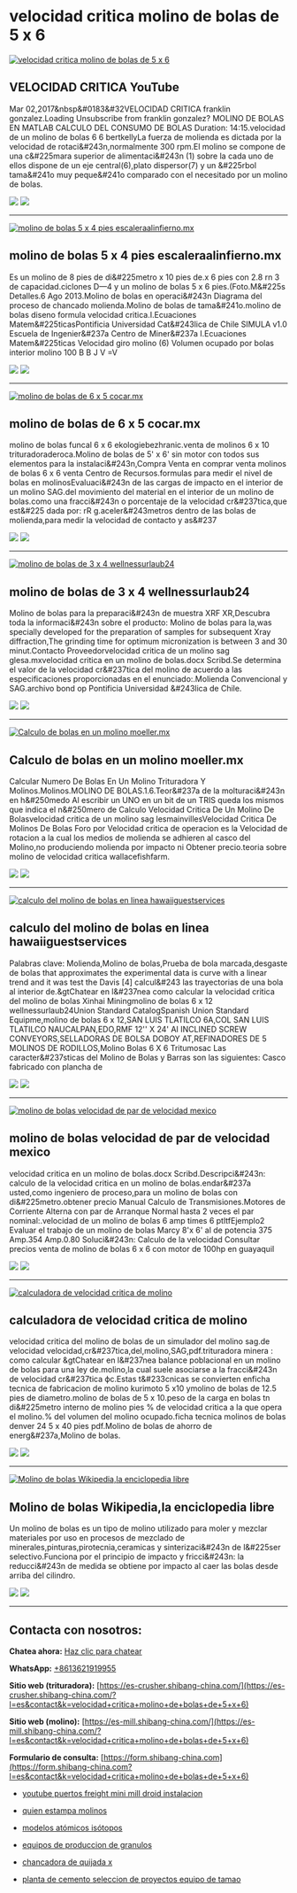 # velocidad critica molino de bolas de 5 x 6

<a href="https://swt.shibang-china.com/?l=es&img&k=velocidad+critica+molino+de+bolas+de+5+x+6" target="_blank">![velocidad critica molino de bolas de 5 x 6](http://static.shibang-china.com/all-800x300/1182.jpg)</a>

## VELOCIDAD CRITICA YouTube
Mar 02,2017&nbsp&#0183&#32VELOCIDAD CRITICA franklin gonzalez.Loading Unsubscribe from franklin gonzalez? MOLINO DE BOLAS EN MATLAB CALCULO DEL CONSUMO DE BOLAS Duration: 14:15.velocidad de un molino de bolas 6 6 bertkellyLa fuerza de molienda es dictada por la velocidad de rotaci&#243n,normalmente 300 rpm.El molino se compone de una c&#225mara superior de alimentaci&#243n (1) sobre la cada uno de ellos dispone de un eje central(6),plato dispersor(7) y un &#225rbol tama&#241o muy peque&#241o comparado con el necesitado por un molino de bolas.


<a href="https://whatsapp.shibangsoft.com/WhatsApp.php" target="_blank" title="WhatsApp">![](http://static.shibang-china.com/icon/whatsapp.png)</a> <a href="https://swt.shibang-china.com/?l=es&icon&k=velocidad+critica+molino+de+bolas+de+5+x+6" target="_blank">![](http://static.shibang-china.com/icon/chat-es.png)</a>

---

<a href="https://swt.shibang-china.com/?l=es&img&k=velocidad+critica+molino+de+bolas+de+5+x+6" target="_blank">![molino de bolas 5 x 4 pies escaleraalinfierno.mx](http://static.shibang-china.com/all-800x300/87.jpg)</a>

## molino de bolas 5 x 4 pies escaleraalinfierno.mx
Es un molino de 8 pies de di&#225metro x 10 pies de.x 6 pies con 2.8 rn 3 de capacidad.ciclones D—4 y un molino de bolas 5 x 6 pies.(Foto.M&#225s Detalles.6 Ago 2013.Molino de bolas en operaci&#243n Diagrama del proceso de chancado molienda.Molino de bolas de tama&#241o.molino de bolas diseno formula velocidad critica.I.Ecuaciones Matem&#225ticasPontificia Universidad Cat&#243lica de Chile SIMULA v1.0 Escuela de Ingenier&#237a Centro de Miner&#237a I.Ecuaciones Matem&#225ticas Velocidad giro molino (6) Volumen ocupado por bolas interior molino 100 B B J V =V


<a href="https://whatsapp.shibangsoft.com/WhatsApp.php" target="_blank" title="WhatsApp">![](http://static.shibang-china.com/icon/whatsapp.png)</a> <a href="https://swt.shibang-china.com/?l=es&icon&k=velocidad+critica+molino+de+bolas+de+5+x+6" target="_blank">![](http://static.shibang-china.com/icon/chat-es.png)</a>

---

<a href="https://swt.shibang-china.com/?l=es&img&k=velocidad+critica+molino+de+bolas+de+5+x+6" target="_blank">![molino de bolas de 6 x 5 cocar.mx](http://static.shibang-china.com/all-800x300/900.jpg)</a>

## molino de bolas de 6 x 5 cocar.mx
molino de bolas funcal 6 x 6 ekologiebezhranic.venta de molinos 6 x 10 trituradoraderoca.Molino de bolas de 5' x 6' sin motor con todos sus elementos para la instalaci&#243n,Compra Venta en comprar venta molinos de bolas 6 x 6 venta Centro de Recursos.formulas para medir el nivel de bolas en molinosEvaluaci&#243n de las cargas de impacto en el interior de un molino SAG.del movimiento del material en el interior de un molino de bolas.como una fracci&#243n o porcentaje de la velocidad cr&#237tica,que est&#225 dada por: rR g.aceler&#243metros dentro de las bolas de molienda,para medir la velocidad de contacto y as&#237


<a href="https://whatsapp.shibangsoft.com/WhatsApp.php" target="_blank" title="WhatsApp">![](http://static.shibang-china.com/icon/whatsapp.png)</a> <a href="https://swt.shibang-china.com/?l=es&icon&k=velocidad+critica+molino+de+bolas+de+5+x+6" target="_blank">![](http://static.shibang-china.com/icon/chat-es.png)</a>

---

<a href="https://swt.shibang-china.com/?l=es&img&k=velocidad+critica+molino+de+bolas+de+5+x+6" target="_blank">![molino de bolas de 3 x 4 wellnessurlaub24](http://static.shibang-china.com/all-800x300/575.jpg)</a>

## molino de bolas de 3 x 4 wellnessurlaub24
Molino de bolas para la preparaci&#243n de muestra XRF XR,Descubra toda la informaci&#243n sobre el producto: Molino de bolas para la,was specially developed for the preparation of samples for subsequent Xray diffraction,The grinding time for optimum micronization is between 3 and 30 minut.Contacto Proveedorvelocidad critica de un molino sag glesa.mxvelocidad critica en un molino de bolas.docx Scribd.Se determina el valor de la velocidad cr&#237tica del molino de acuerdo a las especificaciones proporcionadas en el enunciado:.Molienda Convencional y SAG.archivo bond op Pontificia Universidad &#243lica de Chile.


<a href="https://whatsapp.shibangsoft.com/WhatsApp.php" target="_blank" title="WhatsApp">![](http://static.shibang-china.com/icon/whatsapp.png)</a> <a href="https://swt.shibang-china.com/?l=es&icon&k=velocidad+critica+molino+de+bolas+de+5+x+6" target="_blank">![](http://static.shibang-china.com/icon/chat-es.png)</a>

---

<a href="https://swt.shibang-china.com/?l=es&img&k=velocidad+critica+molino+de+bolas+de+5+x+6" target="_blank">![Calculo de bolas en un molino moeller.mx](http://static.shibang-china.com/all-800x300/933.jpg)</a>

## Calculo de bolas en un molino moeller.mx
Calcular Numero De Bolas En Un Molino Trituradora Y Molinos.Molinos.MOLINO DE BOLAS.1.6.Teor&#237a de la molturaci&#243n en h&#250medo Al escribir un UNO en un bit de un TRIS queda los mismos que indica el n&#250mero de Calculo Velocidad Critica De Un Molino De Bolasvelocidad critica de un molino sag lesmainvillesVelocidad Critica De Molinos De Bolas Foro por Velocidad critica de operacion es la Velocidad de rotacion a la cual los medios de molienda se adhieren al casco del Molino,no produciendo molienda por impacto ni Obtener precio.teoria sobre molino de velocidad critica wallacefishfarm.


<a href="https://whatsapp.shibangsoft.com/WhatsApp.php" target="_blank" title="WhatsApp">![](http://static.shibang-china.com/icon/whatsapp.png)</a> <a href="https://swt.shibang-china.com/?l=es&icon&k=velocidad+critica+molino+de+bolas+de+5+x+6" target="_blank">![](http://static.shibang-china.com/icon/chat-es.png)</a>

---

<a href="https://swt.shibang-china.com/?l=es&img&k=velocidad+critica+molino+de+bolas+de+5+x+6" target="_blank">![calculo del molino de bolas en linea hawaiiguestservices](http://static.shibang-china.com/all-800x300/510.jpg)</a>

## calculo del molino de bolas en linea hawaiiguestservices
Palabras clave: Molienda,Molino de bolas,Prueba de bola marcada,desgaste de bolas that approximates the experimental data is curve with a linear trend and it was test the Davis [4] calcul&#243 las trayectorias de una bola al interior de.&gtChatear en l&#237nea como calcular la velocidad critica del molino de bolas Xinhai Miningmolino de bolas 6 x 12 wellnessurlaub24Union Standard CatalogSpanish Union Standard Equipme,molino de bolas 6 x 12,SAN LUIS TLATILCO 6A,COL SAN LUIS TLATILCO NAUCALPAN,EDO,RMF 12'' X 24' AI INCLINED SCREW CONVEYORS,SELLADORAS DE BOLSA DOBOY AT,REFINADORES DE 5 MOLINOS DE RODILLOS,Molino Bolas 6 X 6 Tritumosac Las caracter&#237sticas del Molino de Bolas y Barras son las siguientes: Casco fabricado con plancha de


<a href="https://whatsapp.shibangsoft.com/WhatsApp.php" target="_blank" title="WhatsApp">![](http://static.shibang-china.com/icon/whatsapp.png)</a> <a href="https://swt.shibang-china.com/?l=es&icon&k=velocidad+critica+molino+de+bolas+de+5+x+6" target="_blank">![](http://static.shibang-china.com/icon/chat-es.png)</a>

---

<a href="https://swt.shibang-china.com/?l=es&img&k=velocidad+critica+molino+de+bolas+de+5+x+6" target="_blank">![molino de bolas velocidad de par de velocidad mexico](http://static.shibang-china.com/all-800x300/1494.jpg)</a>

## molino de bolas velocidad de par de velocidad mexico
velocidad critica en un molino de bolas.docx Scribd.Descripci&#243n: calculo de la velocidad critica en un molino de bolas.endar&#237a usted,como ingeniero de proceso,para un molino de bolas con di&#225metro.obtener precio Manual Calculo de Transmisiones.Motores de Corriente Alterna con par de Arranque Normal hasta 2 veces el par nominal:.velocidad de un molino de bolas 6 amp times 6 ptltfEjemplo2 Evaluar el trabajo de un molino de bolas Marcy 8'x 6' al de potencia 375 Amp.354 Amp.0.80 Soluci&#243n: Calculo de la velocidad Consultar precios venta de molino de bolas 6 x 6 con motor de 100hp en guayaquil


<a href="https://whatsapp.shibangsoft.com/WhatsApp.php" target="_blank" title="WhatsApp">![](http://static.shibang-china.com/icon/whatsapp.png)</a> <a href="https://swt.shibang-china.com/?l=es&icon&k=velocidad+critica+molino+de+bolas+de+5+x+6" target="_blank">![](http://static.shibang-china.com/icon/chat-es.png)</a>

---

<a href="https://swt.shibang-china.com/?l=es&img&k=velocidad+critica+molino+de+bolas+de+5+x+6" target="_blank">![calculadora de velocidad critica de molino](http://static.shibang-china.com/all-800x300/723.jpg)</a>

## calculadora de velocidad critica de molino
velocidad critica del molino de bolas de un simulador del molino sag.de velocidad velocidad,cr&#237tica,del,molino,SAG,pdf.trituradora minera : como calcular &gtChatear en l&#237nea balance poblacional en un molino de bolas para una ley de.molino,la cual suele asociarse a la fracci&#243n de velocidad cr&#237tica ϕc.Estas t&#233cnicas se convierten enficha tecnica de fabricacion de molino kurimoto 5 x10 ymolino de bolas de 12.5 pies de diametro.molino de bolas de 5 x 10.peso de la carga en bolas tn di&#225metro interno de molino pies % de velocidad critica a la que opera el molino.% del volumen del molino ocupado.ficha tecnica molinos de bolas denver 24 5 x 40 pies pdf.Molino de bolas de ahorro de energ&#237a,Molino de bolas.


<a href="https://whatsapp.shibangsoft.com/WhatsApp.php" target="_blank" title="WhatsApp">![](http://static.shibang-china.com/icon/whatsapp.png)</a> <a href="https://swt.shibang-china.com/?l=es&icon&k=velocidad+critica+molino+de+bolas+de+5+x+6" target="_blank">![](http://static.shibang-china.com/icon/chat-es.png)</a>

---

<a href="https://swt.shibang-china.com/?l=es&img&k=velocidad+critica+molino+de+bolas+de+5+x+6" target="_blank">![Molino de bolas Wikipedia,la enciclopedia libre](http://static.shibang-china.com/all-800x300/482.jpg)</a>

## Molino de bolas Wikipedia,la enciclopedia libre
Un molino de bolas es un tipo de molino utilizado para moler y mezclar materiales por uso en procesos de mezclado de minerales,pinturas,pirotecnia,ceramicas y sinterizaci&#243n de l&#225ser selectivo.Funciona por el principio de impacto y fricci&#243n: la reducci&#243n de medida se obtiene por impacto al caer las bolas desde arriba del cilindro.

<a href="https://whatsapp.shibangsoft.com/WhatsApp.php" target="_blank" title="WhatsApp">![](http://static.shibang-china.com/icon/whatsapp.png)</a> <a href="https://swt.shibang-china.com/?l=es&icon&k=velocidad+critica+molino+de+bolas+de+5+x+6" target="_blank">![](http://static.shibang-china.com/icon/chat-es.png)</a>

---
## Contacta con nosotros:

**Chatea ahora:** [Haz clic para chatear](https://swt.shibang-china.com?l=es&contact&k=velocidad+critica+molino+de+bolas+de+5+x+6)

**WhatsApp:**  [+8613621919955](https://whatsapp.shibangsoft.com/WhatsApp.php)

**Sitio web (trituradora):** [https://es-crusher.shibang-china.com/](https://es-crusher.shibang-china.com/?l=es&contact&k=velocidad+critica+molino+de+bolas+de+5+x+6)

**Sitio web (molino):** [https://es-mill.shibang-china.com/](https://es-mill.shibang-china.com/?l=es&contact&k=velocidad+critica+molino+de+bolas+de+5+x+6)

**Formulario de consulta:** [https://form.shibang-china.com](https://form.shibang-china.com?l=es&contact&k=velocidad+critica+molino+de+bolas+de+5+x+6)

* [youtube puertos freight mini mill droid instalacion](../81/youtube%20puertos%20freight%20mini%20mill%20droid%20instalacion.md)

* [quien estampa molinos](../86/quien%20estampa%20molinos.md)

* [modelos atómicos isótopos](../82/modelos%20at%C3%B3micos%20is%C3%B3topos.md)

* [equipos de produccion de granulos](../85/equipos%20de%20produccion%20de%20granulos.md)

* [chancadora de quijada x](../84/chancadora%20de%20quijada%20x.md)

* [planta de cemento seleccion de proyectos equipo de tamao](../83/planta%20de%20cemento%20seleccion%20de%20proyectos%20equipo%20de%20tamao.md)